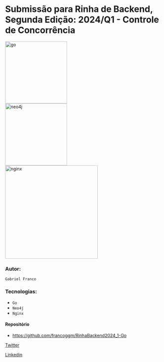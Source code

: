 # Submissão para Rinha de Backend, Segunda Edição: 2024/Q1 - Controle de Concorrência


<img src="https://upload.wikimedia.org/wikipedia/commons/thumb/0/05/Go_Logo_Blue.svg/2560px-Go_Logo_Blue.svg.png" alt="go" width="200" height="auto">
<br />
<img src="https://dist.neo4j.com/wp-content/uploads/20170726233003/hello-world-neo4j-inc-company-name-change.png" alt="neo4j" width="200" height="auto">
<br />
<img src="https://upload.wikimedia.org/wikipedia/commons/c/c5/Nginx_logo.svg" alt="nginx" width="300" height="auto">


### Autor: 
`Gabriel Franco`

### Tecnologias:
- `Go`
- `Neo4j`
- `Nginx`


#### Repositório
- https://github.com/francoggm/RinhaBackend2024_1-Go

[Twitter](https://twitter.com/zanfranceschi)

[Linkedin](https://www.linkedin.com/in/francoggm/)